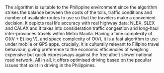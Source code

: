 The algorithm is suitable to the Philippine environment since the algorithm strikes the balance between the costs of the tolls, traffic conditions and number of available routes to use so that the travelers make a convenient decision. It depicts real life accuracy with real highway data: NLEX, SLEX and CALAX and it takes into consideration traffic congestion and long-haul inter-provinces travels within Metro Manila. Having a time complexity of O((V + E) log V), and space complexity of O(V), it is a fast algorithm to use under mobile or GPS apps. crucially, it is culturally relevant to Filipino travel behaviour, giving preference to the economic efficiencies of weighing expensive but quick expressways against the free albeit slower national road network. All in all, it offers optimised driving based on the peculiar issues that exist in driving in the Philippines.
